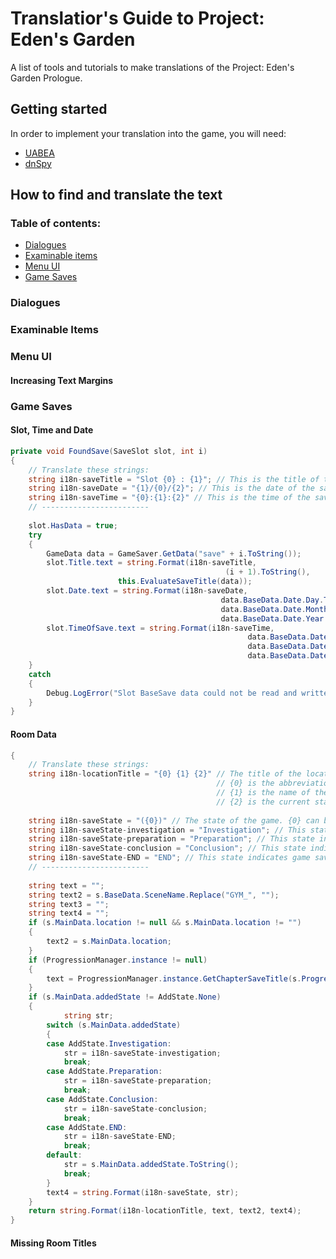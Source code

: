 # Translatior's Guide to Project: Eden's Garden
A list of tools and tutorials to make translations of the Project: Eden's Garden Prologue.

## Getting started
In order to implement your translation into the game, you will need:
* [UABEA](https://github.com/nesrak1/UABEA/releases/tag/v6)
* [dnSpy](https://github.com/dnSpy/dnSpy/releases/tag/v6.1.8)

## How to find and translate the text
### Table of contents:
* [Dialogues](#dialogues)
* [Examinable items](#examinable-items)
* [Menu UI](#menu-ui)
* [Game Saves](#game-saves)
### Dialogues
### Examinable Items
### Menu UI
#### Increasing Text Margins
### Game Saves
#### Slot, Time and Date
```csharp
private void FoundSave(SaveSlot slot, int i)
{
	// Translate these strings:
	string i18n-saveTitle = "Slot {0} : {1}"; // This is the title of the save. {0} is the slot number. {1} is the chapter and location.
	string i18n-saveDate = "{1}/{0}/{2}"; // This is the date of the save. {0} = day, {1} = month, {2} = year.
	string i18n-saveTime = "{0}:{1}:{2}" // This is the time of the save. {0} = hours, {1} = minutes, {2} = seconds.
	// ------------------------
	
	slot.HasData = true;
	try
	{
		GameData data = GameSaver.GetData("save" + i.ToString());
		slot.Title.text = string.Format(i18n-saveTitle,
                                                (i + 1).ToString(),
						this.EvaluateSaveTitle(data));
		slot.Date.text = string.Format(i18n-saveDate,
                                               data.BaseData.Date.Day.ToString().PadLeft(2, '0'),
                                               data.BaseData.Date.Month.ToString().PadLeft(2, '0'),
                                               data.BaseData.Date.Year.ToString());
		slot.TimeOfSave.text = string.Format(i18n-saveTime,
                                                     data.BaseData.Date.Hour.ToString().PadLeft(2, '0'),
                                                     data.BaseData.Date.Minute.ToString().PadLeft(2, '0'),
                                                     data.BaseData.Date.Second.ToString().PadLeft(2, '0'));
	}
	catch
	{
		Debug.LogError("Slot BaseSave data could not be read and written to the GUI");
	}
}
```
#### Room Data
```csharp
{
	// Translate these strings:
	string i18n-locationTitle = "{0} {1} {2}" // The title of the location part of a save file.
	                                          // {0} is the abbreviation of the chapter name;
	                                          // {1} is the name of the room;
	                                          // {2} is the current state of the game, which can be either nothing or the i18n-saveState string.
					      
	string i18n-saveState = "({0})" // The state of the game. {0} can be replaced with one of the following strings.
	string i18n-saveState-investigation = "Investigation"; // This state indicates an ongoing investigation.
	string i18n-saveState-preparation = "Preparation"; // This state indicates game saves made from the prompt before the "Class Trial Preparations" menu.
	string i18n-saveState-conclusion = "Conclusion"; // This state indicates the part of the game after a CLass Trial.
	string i18n-saveState-END = "END"; // This state indicates game saves made from the (nonexisting) prompt at the end of a chapter.
	// ------------------------
	
	string text = "";
	string text2 = s.BaseData.SceneName.Replace("GYM_", "");
	string text3 = "";
	string text4 = "";
	if (s.MainData.location != null && s.MainData.location != "")
	{
		text2 = s.MainData.location;
	}
	if (ProgressionManager.instance != null)
	{
		text = ProgressionManager.instance.GetChapterSaveTitle(s.ProgressionData.chapter);
	}
	if (s.MainData.addedState != AddState.None)
	{
	      	string str;
		switch (s.MainData.addedState)
		{
		case AddState.Investigation:
			str = i18n-saveState-investigation;
			break;
		case AddState.Preparation:
			str = i18n-saveState-preparation;
			break;
		case AddState.Conclusion:
			str = i18n-saveState-conclusion;
			break;
		case AddState.END:
			str = i18n-saveState-END;
			break;
		default:
			str = s.MainData.addedState.ToString();
			break;
		}
		text4 = string.Format(i18n-saveState, str);
	}
	return string.Format(i18n-locationTitle, text, text2, text4);
}
  ```
#### Missing Room Titles
